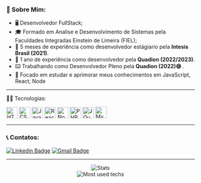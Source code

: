 ### 👦  Sobre Mim:

-   🖥️  Desenvolvedor FullStack;
-   🎓  Formado em Analise e Desenvolvimento de Sistemas pela Faculdades Integradas Einstein de Limeira (FIEL);
-   📁 5 meses de experiência como desenvolvedor estágiario pela <strong>Intesis Brasil (2021)</strong>.
-   📁 1 ano de experiência como desenvolvedor pela <strong>Quadion (2022/2023)</strong>.
-   ⌨️  Trabalhando como Desenvolvedor Pleno pela <strong>Quadion (2022)​😄​ </strong>.
-   🔭  Focado em estudar e aprimorar meus conhecimentos em JavaScript, React, Node
<hr />
  
  🧑‍💻  Tecnologias: 	
  
<p align="left">
  <img alt="HTML5" src="https://img.shields.io/badge/html5-%23E34F26.svg?&style=for-the-badge&logo=html5&logoColor=white" height="30"/>
  <img alt="CSS3" src="https://img.shields.io/badge/css3-%231572B6.svg?&style=for-the-badge&logo=css3&logoColor=white" height="30"/>
  <img alt="JavaScript" src="https://img.shields.io/badge/javascript-%23323330.svg?&style=for-the-badge&logo=javascript&logoColor=%23F7DF1E" height="30"/>
  <img alt="React" src="https://img.shields.io/badge/react-%2320232a.svg?&style=for-the-badge&logo=react&logoColor=%2361DAFB" height="30"/>
  <img alt="NodeJs" src="https://img.shields.io/badge/Node.js-43853D?style=for-the-badge&logo=node.js&logoColor=white" height="30"/>
  <img alt="PHP" src="https://img.shields.io/badge/PHP-777BB4?style=for-the-badge&logo=php&logoColor=white" height="30"/>
  <img alt="JQuery" src="https://img.shields.io/badge/jQuery-0769AD?style=for-the-badge&logo=jquery&logoColor=white" height="30"/>
  <img alt="MySQL" src="https://img.shields.io/badge/MySQL-00000F?style=for-the-badge&logo=mysql&logoColor=white" height="31"/>
  <hr />

### :telephone_receiver: Contatos: 
[![Linkedin Badge](https://img.shields.io/badge/-Matheus%20Pilon-0a66c2?style=flat-square&logo=Linkedin&logoColor=white&link=https://www.linkedin.com/in/matheus-pilon-b0297b191/)](https://www.linkedin.com/in/matheus-pilon-b0297b191/) 
[![Gmail Badge](https://img.shields.io/badge/-mbpilon@gmail.com-9c0000?style=flat-square&logo=Gmail&logoColor=white&link=mailto:mbpilon@gmail.com)](mailto:mbpilon@gmail.com)

<hr />

<p align="center">
  <img alt="Stats" src="https://github-readme-stats.vercel.app/api?username=MatheusBPilon&show_icons=true&theme=dracula" />
  <br />
  <img alt="Most used techs" src="https://github-readme-stats.vercel.app/api/top-langs/?username=MatheusBPilon&layout=compact&theme=dracula" />
</p>
